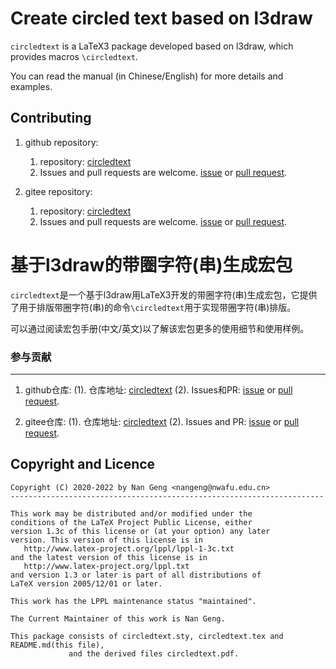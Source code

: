 Create circled text based on l3draw
=======

`circledtext` is a LaTeX3 package developed based on l3draw, which provides macros `\circledtext`.

You can read the manual (in Chinese/English) for more details and examples.

Contributing
------------

1. github repository:
    1. repository: [circledtext](https://github.com/registor/circledtext)
    2. Issues and pull requests are welcome. [issue](https://github.com/registor/circledtext/issues) or [pull request](https://github.com/registor/circledtext/pulls).

2. gitee repository:
    1. repository: [circledtext](https://gitee.com/nwafu_nan/circledtext)
    2. Issues and pull requests are welcome. [issue](https://gitee.com/nwafu_nan/circledtext/issues) or [pull request](https://gitee.com/nwafu_nan/circledtext/pulls).

基于l3draw的带圈字符(串)生成宏包
=======

`circledtext`是一个基于l3draw用LaTeX3开发的带圈字符(串)生成宏包，它提供了用于排版带圈字符(串)的命令`\circledtext`用于实现带圈字符(串)排版。

可以通过阅读宏包手册(中文/英文)以了解该宏包更多的使用细节和使用样例。

###  参与贡献
---------------------

1. github仓库:
    (1). 仓库地址: [circledtext](https://github.com/registor/circledtext)
    (2). Issues和PR: [issue](https://github.com/registor/circledtext/issues) or [pull request](https://github.com/registor/circledtext/pulls).

2. gitee仓库:
    (1). 仓库地址: [circledtext](https://gitee.com/nwafu_nan/circledtext)
    (2). Issues and PR: [issue](https://gitee.com/nwafu_nan/circledtext/issues) or [pull request](https://gitee.com/nwafu_nan/circledtext/pulls).

Copyright and Licence
---------------------

    Copyright (C) 2020-2022 by Nan Geng <nangeng@nwafu.edu.cn>
    ----------------------------------------------------------------------

    This work may be distributed and/or modified under the
    conditions of the LaTeX Project Public License, either
    version 1.3c of this license or (at your option) any later
    version. This version of this license is in
       http://www.latex-project.org/lppl/lppl-1-3c.txt
    and the latest version of this license is in
       http://www.latex-project.org/lppl.txt
    and version 1.3 or later is part of all distributions of
    LaTeX version 2005/12/01 or later.

    This work has the LPPL maintenance status "maintained".

    The Current Maintainer of this work is Nan Geng.

    This package consists of circledtext.sty, circledtext.tex and README.md(this file),
                 and the derived files circledtext.pdf.
                                       

